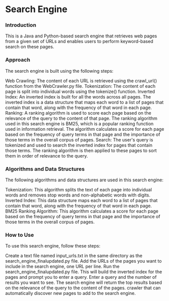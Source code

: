 


# Search Engine
### Introduction
This is a Java and Python-based search engine that retrieves web pages from a given set of URLs and enables users to perform keyword-based search on these pages.

### Approach
The search engine is built using the following steps:

Web Crawling: The content of each URL is retrieved using the crawl_url() function from the WebCrawler.py file.
Tokenization: The content of each page is split into individual words using the tokenize() function.
Inverted Index: An inverted index is built for all the words across all pages. The inverted index is a data structure that maps each word to a list of pages that contain that word, along with the frequency of that word in each page.
Ranking: A ranking algorithm is used to score each page based on the relevance of the query to the content of that page. The ranking algorithm used in this search engine is BM25, which is a popular ranking function used in information retrieval. The algorithm calculates a score for each page based on the frequency of query terms in that page and the importance of those terms in the overall corpus of pages.
Search: The user's query is tokenized and used to search the inverted index for pages that contain those terms. The ranking algorithm is then applied to these pages to sort them in order of relevance to the query.
### Algorithms and Data Structures
The following algorithms and data structures are used in this search engine:

Tokenization: This algorithm splits the text of each page into individual words and removes stop words and non-alphabetic words with digits.
Inverted Index: This data structure maps each word to a list of pages that contain that word, along with the frequency of that word in each page.
BM25 Ranking Algorithm: This algorithm calculates a score for each page based on the frequency of query terms in that page and the importance of those terms in the overall corpus of pages.
### How to Use
To use this search engine, follow these steps:

Create a text file named input_urls.txt in the same directory as the search_engine_finalupdated.py file. Add the URLs of the pages you want to include in the search engine, one URL per line.
Run the search_engine_finalupdated.py file. This will build the inverted index for the pages and prompt you to enter a query.
Enter a query and the number of results you want to see. The search engine will return the top results based on the relevance of the query to the content of the pages.
crawler that can automatically discover new pages to add to the search engine.
